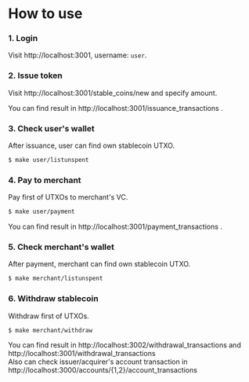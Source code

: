 # How to use

### 1. Login

Visit http://localhost:3001, username: `user`.

### 2. Issue token

Visit http://localhost:3001/stable_coins/new and specify amount.

You can find result in http://localhost:3001/issuance_transactions .

### 3. Check user's wallet

After issuance, user can find own stablecoin UTXO.

```bash
$ make user/listunspent
```

### 4. Pay to merchant

Pay first of UTXOs to merchant's VC.

```bash
$ make user/payment
```

You can find result in http://localhost:3001/payment_transactions .

### 5. Check merchant's wallet

After payment, merchant can find own stablecoin UTXO.

```bash
$ make merchant/listunspent
```

### 6. Withdraw stablecoin

Withdraw first of UTXOs.

```bash
$ make merchant/withdraw
```

You can find result in http://localhost:3002/withdrawal_transactions and http://localhost:3001/withdrawal_transactions  
Also can check issuer/acquirer's account transaction in http://localhost:3000/accounts/{1,2}/account_transactions
